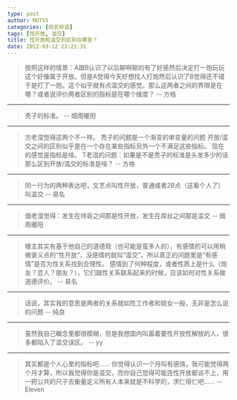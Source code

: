 ```yaml
---
type: post
author: MOTSS
categories: [同言碎语]
tags: [性开放, 滥交]
title: 性开放和滥交的区别在哪里？
date: 2012-03-12 23:21:31
---
```


> 按照这样的情景：A跟B认识了以后聊啊聊的有了好感然后决定打一炮玩玩 这个好像属于开放。但是A觉得今天好想找人打炮然后认识了B觉得还不错于是打了一炮。这个似乎就有点滥交的感觉。那么这两者之间的界限是在哪？或者说评价两者区别的指标是在哪个维度？
> -- 方格

---

> 秃子的标准。
> -- 烟雨暖阳

---

> 方老湿觉得这两个不一样。
> 秃子的问题是一个渐变的单变量的问题
> 开放/滥交之间的区别似乎是在一个存在某些指标另外一个不满足这些指标。
> 现在的感觉是指标是啥。
> T老湿的问题：如果是不是秃子的标准是头发多少的话 那么区别开放/滥交的标准是啥？
> -- 方格

---

> 同一行为的两种表达吧，文艺点叫性开放，普通或者2B点（这看个人了）叫滥交
> -- 易名

---

> 烟老湿觉得：发生在帅哥之间那是性开放，发生在屌丝之间那是滥交
> -- 烟雨暖阳

---

> 楼主其实有基于他自己的道德观（也可能是蛮多人的），有感情的可以用稍微褒义点的“性开放”，没感情的就叫“滥交”。所以真正的问题里是“有感情”是否为性关系找到合理性。
> 感情到了何种程度，或者性质上是什么（炮友？恋人？朋友？），它们跟性关系联系起来的时候，应该如何对性关系做道德评价。
> -- 易名

---

> 话说，其实我的意思是两者的关系就如性工作者和妓女一般，无非是怎么说的问题
> -- 纯良

---

> 虽然我自己概念里都很模糊，但是我想国内叫嚣着要性开放性解放的人，很多都陷入了滥交误区。
> -- yy

---

> 其实都是个人心里的指标吧……
> 你觉得认识一个月叫有感情，我可能觉得两个月才算，所以我觉得你是滥交，而你自己觉得可能连性开放都谈不上，用一把公共的尺子去衡量定义所有人本来就是不科学的，求仁得仁吧……
> -- Eleven